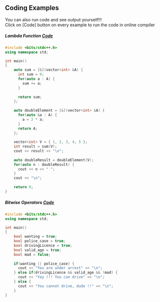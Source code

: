 ## Coding Examples

You can also run code and see output yourself!!!   
Click on [Code] button on every example to run the code in online compiler

##### Lambda Function [Code](https://onecompiler.com/cpp/3y69t8fda)  
```cpp
#include <bits/stdc++.h>
using namespace std;

int main() 
{
    auto sum = [&](vector<int> &A) {
      int sum = 0;
      for(auto a : A) {
        sum += a;
      }
      
      return sum;
    };
    
    auto doubleElement = [&](vector<int> &A) {
      for(auto &a : A) {
        a = 2 * a;
      }
      return A;
    };
    
    vector<int> V = { 1, 2, 3, 4, 5 };
    int result = sum(V);
    cout << result << "\n";
    
    auto doubleResult = doubleElement(V);
    for(auto n : doubleResult) {
      cout << n << " ";
    }
    cout << "\n";
    
    return 0;
}
```

##### Bitwise Operators [Code](https://onecompiler.com/cpp/3y7gzn3ww)
```cpp
#include <bits/stdc++.h>
using namespace std;

int main() 
{
    bool wanting = true;
    bool police_case = true;
    bool drivingLicence = true;
    bool valid_age = true;
    bool mad = false;
    
    if(wanting || police_case) {
      cout << "You are under arrest" << "\n";
    } else if(drivingLicence && valid_age && !mad) {
      cout << "Yay !!! You can drive" << "\n";
    } else {
      cout << "You cannot drive, dude !!" << "\n";
    }
}
```